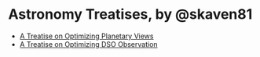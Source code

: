 # Astronomy Treatises, by @skaven81

* [A Treatise on Optimizing Planetary Views](Planetary_Treatise.md)
* [A Treatise on Optimizing DSO Observation](DSO_Treatise.md)
